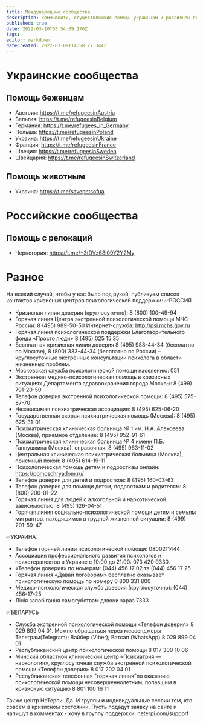 ```yaml
---
title: Международные сообщества
description: коммьюнити, осуществляющие помощь украинцам и россиянам по миру
published: true
date: 2022-03-10T08:54:09.176Z
tags: 
editor: markdown
dateCreated: 2022-03-09T14:58:27.344Z
---
```


# Украинские сообщества

## Помощь беженцам

* Австрия: https://t.me/refugeesinAustria
* Бельгия: https://t.me/refugeesinBelgium
* Германия: https://t.me/refugees_in_Germany
* Польша: https://t.me/refugeesinPoland
* Украина: https://t.me/refugeesinUkraine
* Франция: https://t.me/refugeesinFrance
* Швеция: https://t.me/refugeesinSweden
* Швейцария: https://t.me/refugeesinSwitzerland

## Помощь животным
* Украина: https://t.me/savepetsofua

# Российские сообщества

## Помощь с релокаций
* Черногория: https://t.me/+3tDVz68l09Y2Y2My

# Разное

На всякий случай, чтобы у вас было под рукой, публикуем список контактов кризисных центров психологической поддержки: 
✅РОССИЯ 
- Кризисная линия доверия (круглосуточно): 8 (800) 100-49-94 
- Горячая линия Центра экстренной психологической помощи МЧС России: 8 (495) 989-50-50  Интернет-служба: http://psi.mchs.gov.ru
- Горячая линия психологической поддержки Благотворительного фонда «Просто люди» 8 (495) 025 15 35
- Бесплатная кризисная линия доверия  8 (495) 988-44-34 (бесплатно по Москве), 8 (800) 333-44-34 (бесплатно по России) – круглосуточные экстренные консультации психолога в области жизненных проблем. 
- Московская служба психологической помощи населению: 051
- Экстренная медико-психологическая помощь в кризисных ситуациях Департамента здравоохранения города Москвы: 8 (499) 791-20-50
- Телефон доверия экстренной психологической помощи: 8 (495) 575-87-70
- Независимая психиатрическая ассоциация: 8 (495) 625-06-20
- Государственная скорая психиатрическая помощь (Москва): 8 (495) 625-31-01
- Психиатрическая клиническая больница № 1 им. Н.А. Алексеева (Москва), приемное отделение: 8 (495) 952-91-61 
- Психиатрическая клиническая больница № 4 имени П.Б. Ганнушкина (Москва), справочная: 8 (495) 963-11-02 
- Центральная клиническая психиатрическая больница (Москва), приемный покой: 8 (495) 614-19-11
- Психологическая помощь детям и подросткам онлайн: https://pomoschryadom.ru/
- Телефон доверия для детей и подростков: 8 (495) 160-03-63
- Телефон доверия для помощи детям, подросткам и родителям: 8 (800) 200-01-22
- Горячая линия для людей с алкогольной и наркотической зависимостью: 8 (495) 126-04-51
- Горячая линия социально-психологической помощи детям и семьям мигрантов, находящимся в трудной жизненной ситуации: 8 (499) 201-59-47 

✅УКРАИНА: 
- Телефон горячей линии психологической помощи: 0800211444
- Ассоциация профессионального развития психологов и психотерапевтов в Украине с 10:00 до 21:00: 073 420 0330.
- «Телефон доверия» по номерам:  (044) 456 17 02 та (044) 456 17 25
- Горячая линия «Давай поговорим» бесплатно оказывает психологическую помощь по номеру 0 800 331 800
- Медико-психологическая служба доверия (круглосуточно): (044) 456-17-25
- Лінія запобігання самогубствам дзвони зараз 7333

✅БЕЛАРУСЬ
- Служба экстренной психологической помощи «Телефон доверия» 8 029 899 04 01. Можно обращаться через мессенджеры Телеграм(Telegram); Вайбер (Viber); Ватсап (WhatsApp) 8 029 899 04 01
- Республиканский центр психологической помощи 8 017 300 10 06
- Минский областной клинический центр «Психиатрия — наркология», круглосуточная служба экстренной психологической помощи «Телефон доверия» 8 017 202 04 01 
- Республиканская телефонная "горячая линия"по оказанию психологической помощи несовершеннолетним, попавшим в кризисную ситуацию 8 801 100 16 11

Также центр НеТерпи. Да. И группы и индивидуальные сессии тем, кто совсем в кризисном состоянии. 
Пусть подадут  заявку на сайте и напишут в комментах - хочу в группу поддержки: 
neterpi.com/support